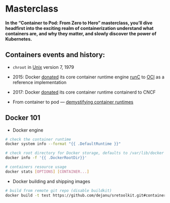 # Masterclass
__In the “Container to Pod: From Zero to Hero” masterclass, you’ll dive headfirst into the exciting realm of containerization understand what containers are, and why they matter, and slowly discover the power of Kubernetes.__

## Containers events and history:

* `chroot` in [Unix](https://en.wikipedia.org/wiki/Version_7_Unix) version 7, 1979

* 2015: Docker [donated](https://www.docker.com/blog/runc/) its core container runtime engine [runC](https://github.com/opencontainers/runc) to [OCI](https://opencontainers.org/about/overview/) as a reference implementation

* 2017: Docker [donated](https://thenewstack.io/docker-donate-container-runtime-containerd-cloud-native-computing-foundation/) its core container runtime containerd to CNCF

* From container to pod — [demystifying container runtimes](https://medium.com/faun/from-container-to-pod-demystifying-container-runtimes-a3fd03ee0601)

## Docker 101

* Docker engine
```bash
# check the container runtime
docker system info --format "{{ .DefaultRuntime }}"

# check root directory for Docker storage, defaults to /var/lib/docker
docker info -f '{{ .DockerRootDir}}'

# containers resource usage
docker stats [OPTIONS] [CONTAINER...]
```

* Docker building and shipping images
```bash
# build from remote git repo (disable buildkit)
docker build -t test https://github.com/dejanu/sretoolkit.git#container:docker --no-cache
```